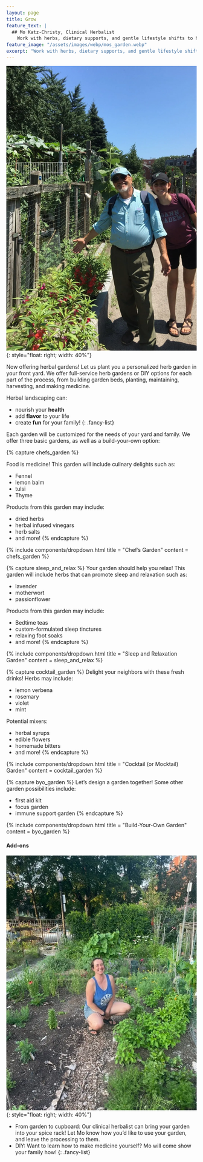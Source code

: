 ```yaml
---
layout: page
title: Grow
feature_text: |
  ## Mo Katz-Christy, Clinical Herbalist
    Work with herbs, dietary supports, and gentle lifestyle shifts to help you meet your health goals.
feature_image: "/assets/images/webp/mos_garden.webp"
excerpt: "Work with herbs, dietary supports, and gentle lifestyle shifts to help you meet your health goals."
---
```


![](/assets/images/webp/juanito_and_divora.webp){: style="float: right; width: 40%"}

Now offering herbal gardens! Let us plant you a personalized herb garden in
your front yard. We offer full-service herb gardens or DIY options for each
part of the process, from building garden beds, planting, maintaining,
harvesting, and making medicine.

Herbal landscaping can:

- nourish your **health**
- add **flavor** to your life
- create **fun** for your family!
{: .fancy-list}

Each garden will be customized for the needs of your yard and family. We offer
three basic gardens, as well as a build-your-own option:

{% capture chefs_garden %}

Food is medicine! This garden will include culinary delights such as:

- Fennel
- lemon balm
- tulsi
- Thyme

Products from this garden may include:

- dried herbs
- herbal infused vinegars
- herb salts
- and more!
{% endcapture %}

{% include components/dropdown.html 
  title = "Chef’s Garden"
  content = chefs_garden
%}

{% capture sleep_and_relax %}
Your garden should help you relax! This garden will include herbs that can
promote sleep and relaxation such as:

- lavender
- motherwort
- passionflower

Products from this garden may include:

- Bedtime teas
- custom-formulated sleep tinctures
- relaxing foot soaks
- and more!
{% endcapture %}

{% include components/dropdown.html 
  title = "Sleep and Relaxation Garden"
  content = sleep_and_relax
%}

{% capture cocktail_garden %}
Delight your neighbors with these fresh drinks! Herbs may include:

- lemon verbena
- rosemary
- violet
- mint

Potential mixers:

- herbal syrups
- edible flowers
- homemade bitters
- and more!
{% endcapture %}

{% include components/dropdown.html 
  title = "Cocktail (or Mocktail) Garden"
  content = cocktail_garden
%}

{% capture byo_garden %}
Let’s design a garden together! Some other garden possibilities include:

- first aid kit
- focus garden
- immune support garden
{% endcapture %}

{% include components/dropdown.html 
  title = "Build-Your-Own Garden"
  content = byo_garden
%}

#### Add-ons

![](/assets/images/webp/mo_in_garden.webp){: style="float: right; width: 40%"}

- From garden to cupboard: Our clinical herbalist can bring your garden into your
spice rack! Let Mo know how you’d like to use your garden, and leave the
processing to them.
- DIY: Want to learn how to make medicine yourself? Mo will come show your
family how!
{: .fancy-list}
